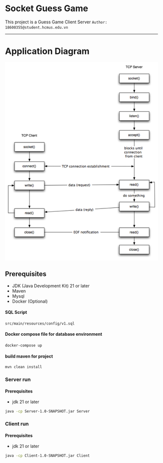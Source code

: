 # Socket Guess Game

This project is a Guess Game Client Server
``Author: 18600355@student.hcmus.edu.vn``
***
# Application Diagram
![alt text](https://github.com/taolong-thao/Guess-Game/blob/main/diagram.jpg?raw=true)
## Prerequisites

- JDK (Java Development Kit) 21 or later
- Maven
- Mysql
- Docker (Optional)
#### SQL Script
``src/main/resources/config/v1.sql
``
#### Docker compose file for database environment
``
docker-compose up
``
#### build maven for project
```bash
mvn clean install
```
### Server run
#### Prerequisites
- jdk 21 or later
```bash
java -cp Server-1.0-SNAPSHOT.jar Server
```

### Client run
#### Prerequisites
- jdk 21 or later
```bash
java -cp Client-1.0-SNAPSHOT.jar Client
```
